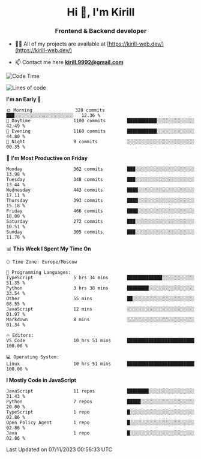 <h1 align="center">Hi 👋, I'm Kirill</h1>
<h3 align="center">Frontend & Backend developer</h3>

- 👨‍💻 All of my projects are available at [https://kirill-web.dev/](https://kirill-web.dev/)

- 📫 Contact me here **kirill.9992@gmail.com**











<!--START_SECTION:waka-->
![Code Time](http://img.shields.io/badge/Code%20Time-1%2C515%20hrs%2050%20mins-blue)

![Lines of code](https://img.shields.io/badge/From%20Hello%20World%20I%27ve%20Written-4.3%20million%20lines%20of%20code-blue)

**I'm an Early 🐤** 

```text
🌞 Morning                320 commits         ███░░░░░░░░░░░░░░░░░░░░░░   12.36 % 
🌆 Daytime                1100 commits        ███████████░░░░░░░░░░░░░░   42.49 % 
🌃 Evening                1160 commits        ███████████░░░░░░░░░░░░░░   44.80 % 
🌙 Night                  9 commits           ░░░░░░░░░░░░░░░░░░░░░░░░░   00.35 % 
```
📅 **I'm Most Productive on Friday** 

```text
Monday                   362 commits         ███░░░░░░░░░░░░░░░░░░░░░░   13.98 % 
Tuesday                  348 commits         ███░░░░░░░░░░░░░░░░░░░░░░   13.44 % 
Wednesday                443 commits         ████░░░░░░░░░░░░░░░░░░░░░   17.11 % 
Thursday                 393 commits         ████░░░░░░░░░░░░░░░░░░░░░   15.18 % 
Friday                   466 commits         ████░░░░░░░░░░░░░░░░░░░░░   18.00 % 
Saturday                 272 commits         ███░░░░░░░░░░░░░░░░░░░░░░   10.51 % 
Sunday                   305 commits         ███░░░░░░░░░░░░░░░░░░░░░░   11.78 % 
```


📊 **This Week I Spent My Time On** 

```text
🕑︎ Time Zone: Europe/Moscow

💬 Programming Languages: 
TypeScript               5 hrs 34 mins       █████████████░░░░░░░░░░░░   51.35 % 
Python                   3 hrs 38 mins       ████████░░░░░░░░░░░░░░░░░   33.54 % 
Other                    55 mins             ██░░░░░░░░░░░░░░░░░░░░░░░   08.55 % 
JavaScript               12 mins             ░░░░░░░░░░░░░░░░░░░░░░░░░   01.97 % 
Markdown                 8 mins              ░░░░░░░░░░░░░░░░░░░░░░░░░   01.34 % 

🔥 Editors: 
VS Code                  10 hrs 51 mins      █████████████████████████   100.00 % 

💻 Operating System: 
Linux                    10 hrs 51 mins      █████████████████████████   100.00 % 
```

**I Mostly Code in JavaScript** 

```text
JavaScript               11 repos            ████████░░░░░░░░░░░░░░░░░   31.43 % 
Python                   7 repos             █████░░░░░░░░░░░░░░░░░░░░   20.00 % 
TypeScript               1 repo              █░░░░░░░░░░░░░░░░░░░░░░░░   02.86 % 
Open Policy Agent        1 repo              █░░░░░░░░░░░░░░░░░░░░░░░░   02.86 % 
Java                     1 repo              █░░░░░░░░░░░░░░░░░░░░░░░░   02.86 % 
```




 Last Updated on 07/11/2023 00:56:33 UTC
<!--END_SECTION:waka-->

